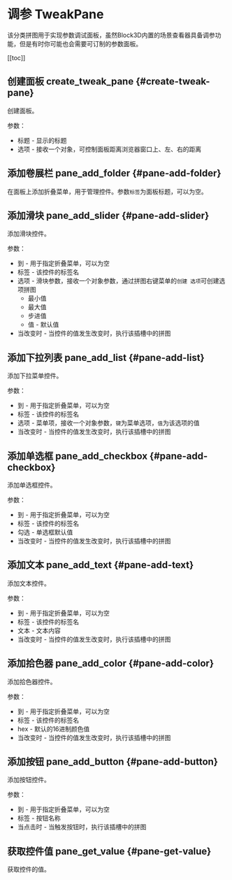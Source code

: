 # 调参 TweakPane

该分类拼图用于实现参数调试面板，虽然Block3D内置的场景查看器具备调参功能，但是有时你可能也会需要可订制的参数面板。

[[toc]]

## 创建面板 create_tweak_pane {#create-tweak-pane}

创建面板。

参数：
- 标题 - 显示的标题
- 选项 - 接收一个对象，可控制面板距离浏览器窗口上、左、右的距离

## 添加卷展栏 pane_add_folder {#pane-add-folder}

在面板上添加折叠菜单，用于管理控件。参数`标签`为面板标题，可以为空。

## 添加滑块 pane_add_slider {#pane-add-slider}

添加滑块控件。

参数：
- 到 - 用于指定折叠菜单，可以为空
- 标签 - 该控件的标签名
- 选项 - 滑块参数，接收一个对象参数，通过拼图右键菜单的`创建 选项`可创建选项拼图
  - 最小值
  - 最大值
  - 步进值
  - 值 - 默认值
- 当改变时 - 当控件的值发生改变时，执行该插槽中的拼图

## 添加下拉列表 pane_add_list {#pane-add-list}

添加下拉菜单控件。

参数：
- 到 - 用于指定折叠菜单，可以为空
- 标签 - 该控件的标签名
- 选项 - 菜单项，接收一个对象参数，`键`为菜单选项，`值`为该选项的值
- 当改变时 - 当控件的值发生改变时，执行该插槽中的拼图

## 添加单选框 pane_add_checkbox {#pane-add-checkbox}

添加单选框控件。

参数：
- 到 - 用于指定折叠菜单，可以为空
- 标签 - 该控件的标签名
- 勾选 - 单选框默认值
- 当改变时 - 当控件的值发生改变时，执行该插槽中的拼图

## 添加文本 pane_add_text {#pane-add-text}

添加文本控件。

参数：
- 到 - 用于指定折叠菜单，可以为空
- 标签 - 该控件的标签名
- 文本 - 文本内容
- 当改变时 - 当控件的值发生改变时，执行该插槽中的拼图

## 添加拾色器 pane_add_color {#pane-add-color}

添加拾色器控件。

参数：
- 到 - 用于指定折叠菜单，可以为空
- 标签 - 该控件的标签名
- hex - 默认的16进制颜色值
- 当改变时 - 当控件的值发生改变时，执行该插槽中的拼图
  
## 添加按钮 pane_add_button {#pane-add-button}

添加按钮控件。

参数：
- 到 - 用于指定折叠菜单，可以为空
- 标签 - 按钮名称
- 当点击时 - 当触发按钮时，执行该插槽中的拼图

## 获取控件值 pane_get_value {#pane-get-value}

获取控件的值。